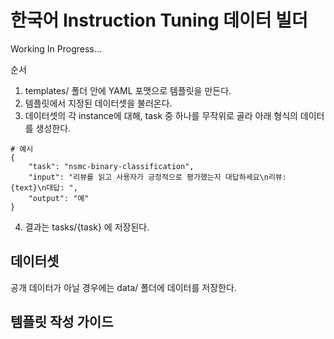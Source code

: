 # 한국어 Instruction Tuning 데이터 빌더
Working In Progress...



순서 
1. templates/ 폴더 안에 YAML 포맷으로 템플릿을 만든다.
2. 템플릿에서 지정된 데이터셋을 불러온다.
3. 데이터셋의 각 instance에 대해, task 중 하나를 무작위로 골라 아래 형식의 데이터를 생성한다.
```
# 예시
{
    "task": "nsmc-binary-classification",
    "input": "리뷰를 읽고 사용자가 긍정적으로 평가했는지 대답하세요\n리뷰: {text}\n대답: ",
    "output": "예"
}
```
4. 결과는 tasks/{task} 에 저장된다.

## 데이터셋
공개 데이터가 아닐 경우에는 data/ 폴더에 데이터를 저장한다.


## 템플릿 작성 가이드
